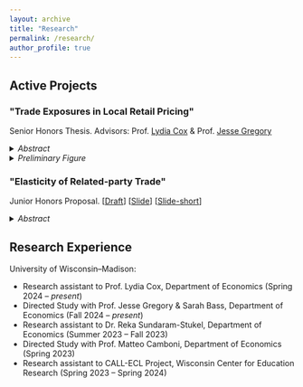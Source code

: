 ```yaml
---
layout: archive
title: "Research"
permalink: /research/
author_profile: true
---
```


## Active Projects 

### "Trade Exposures in Local Retail Pricing"

Senior Honors Thesis. Advisors: Prof. <a href="https://coxlydia.com/" target="_blank">Lydia Cox</a> & Prof. <a href="https://users.ssc.wisc.edu/~jmgregory/" target="_blank">Jesse Gregory</a> 

<details><summary markdown='span'>
<span style="cursor:pointer"> <i> Abstract </i></span>
</summary>
  
<br>
<small> (available soon).</small>

</details>

<details><summary markdown='span'>
<span style="cursor:pointer"> <i> Preliminary Figure </i></span>
</summary>
  
<br>

<div id='prelimfig' style="text-align: justify; line-height: 1.2;">
    <img src="/images/LBS_listingexposure_road.png" alt="Listing Exposure" title="Trade Exposures in Local Pricing" style="width: 500px;" />
</div>

</details>


### "Elasticity of Related-party Trade" 

Junior Honors Proposal. [<a href="/files/Eric_WritingSample1_RpElasticity_20pages.pdf" target="_blank">Draft</a>] [<a href="/files/RpElasticity_slide.pdf" target="_blank">Slide</a>] [<a href="/files/RpElasticity_slide_short.pdf" target="_blank">Slide-short</a>]

<details><summary markdown='span'>
<span style="cursor:pointer"> <i> Abstract </i></span>
</summary>
  
<br>
<small> I explore how the import demand of multinationals (MNEs) responds to a short-term tariff shock given the heterogeneity in shares of related-party imports. In particular, I focus on estimating the trade elasticities of MNEs during the 2017-18 Trump tariff period. Building on Amiti et al. (<a href="https://www.aeaweb.org/articles?id=10.1257/jep.33.4.187" target="_blank">2019</a>) and Fajgelbaum et al. (<a href="https://doi.org/10.1093/qje/qjz036" target="_blank">2020</a>), I estimated the elasticities of related-party imports to be between -1.578 and -1.955 and more elastic than their arms-length counterparts. The preliminary finding of MNE importers/industry being more responsive to tariff changes than non-MNE counterparts under complete tariff pass-through may reflect their profit shifting process in a very short run.</small>

</details>


## Research Experience

University of Wisconsin–Madison:

- Research assistant to Prof. Lydia Cox, Department of Economics (Spring 2024 – *present*)
- Directed Study with Prof. Jesse Gregory & Sarah Bass, Department of Economics  (Fall 2024 – *present*)
- Research assistant to Dr. Reka Sundaram-Stukel, Department of Economics (Summer 2023 – Fall 2023)
- Directed Study with Prof. Matteo Camboni, Department of Economics  (Spring 2023)
- Research assistant to CALL-ECL Project, Wisconsin Center for Education Research (Spring 2023 – Spring 2024)

  
<!---

**Abstract.** (available soon)


**Abstract.** I explore how the import demand of multinationals (MNEs) responds to a short-term tariff shock given the heterogeneity in shares of related-party imports. In particular, I focus on estimating the trade elasticities of MNEs during the 2017-18 Trump tariff period. Building on Amiti et al. (<a href="https://www.aeaweb.org/articles?id=10.1257/jep.33.4.187" target="_blank">2019</a>) and Fajgelbaum et al. (<a href="https://doi.org/10.1093/qje/qjz036" target="_blank">2020</a>), I estimated the elasticities of related-party imports to be between -1.578 and -1.955 and more elastic than their arms-length counterparts. The preliminary finding of MNE importers/industry being more responsive to tariff changes than non-MNE counterparts under complete tariff pass-through may reflect their profit shifting process in a very short run.

<details><summary>Abstract</summary>
  
I explore how the import demand of multinationals (MNEs) responds to a short-term tariff shock given the heterogeneity in shares of related-party imports. In particular, I focus on estimating the trade elasticities of MNEs during the 2017-18 Trump tariff period. Building on Amiti et al. (<a href="https://www.aeaweb.org/articles?id=10.1257/jep.33.4.187" target="_blank">2019</a>) and Fajgelbaum et al. (<a href="https://doi.org/10.1093/qje/qjz036" target="_blank">2020</a>), I estimated the elasticities of related-party imports to be between -1.578 and -1.955 and more elastic than their arms-length counterparts. The preliminary finding of MNE importers/industry being more responsive to tariff changes than non-MNE counterparts under complete tariff pass-through may reflect their profit shifting process in a very short run.

</details>

- Research assistant to Dr. Ruo-Fan Liu, Department of Sociology  (Summer 2022 – Summer 2023)
-->





